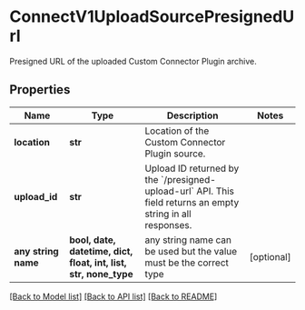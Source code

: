 # ConnectV1UploadSourcePresignedUrl

Presigned URL of the uploaded Custom Connector Plugin archive.

## Properties
Name | Type | Description | Notes
------------ | ------------- | ------------- | -------------
**location** | **str** | Location of the Custom Connector Plugin source.  | 
**upload_id** | **str** | Upload ID returned by the &#x60;/presigned-upload-url&#x60; API. This field returns an empty string in all responses. | 
**any string name** | **bool, date, datetime, dict, float, int, list, str, none_type** | any string name can be used but the value must be the correct type | [optional]

[[Back to Model list]](../README.md#documentation-for-models) [[Back to API list]](../README.md#documentation-for-api-endpoints) [[Back to README]](../README.md)


